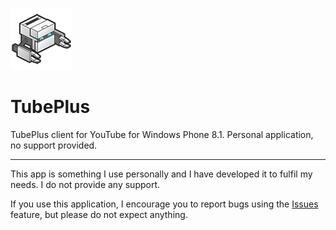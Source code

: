 ![ApplicationIcon](https://raw.githubusercontent.com/milankragujevic/tubeplus-wp81/master/www/assets/ApplicationIcon.png)

# TubePlus

TubePlus client for YouTube for Windows Phone 8.1. Personal application, no support provided.

---

This app is something I use personally and I have developed it to fulfil my needs. I do not provide any support.

If you use this application, I encourage you to report bugs using the [Issues](https://github.com/milankragujevic/tubeplus-wp81/issues) feature, but please do not expect anything. 
